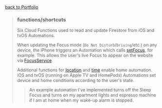 [back to Portfolio](../../README.md)

> ### functions/shortcuts
> 
> Six Cloud Functions used to read and update Firestore from iOS and tvOS Automations.
> 
> When updating the Focus mode (`Do Not Disturb`/`Driving`/etc.) on any device, the iPhone triggers an Automation which calls [setFocus](focus/set.js), for example. This allows the user's live Focus to appear on the website via [FocusService](../../libs/services/src/lib/focus.service.ts).
> 
> Additional functions for [location](location) and [time](time) enable home automation. iOS and tvOS (running on Apple TV and HomePods) Automations set device and home conditions according to the user's state.
>
> > An example automation I've implemented turns off the Sleep Focus and turns on my apartment lights and espresso machine if I am at home when my wake-up alarm is stopped.
